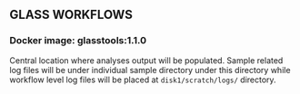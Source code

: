 ## GLASS WORKFLOWS

### Docker image: glasstools:1.1.0


Central location where analyses output will be populated. Sample related log files will be under individual sample directory under this directory while workflow level log files will be placed at `disk1/scratch/logs/` directory.
